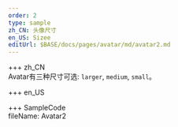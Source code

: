 ```yaml
---   
order: 2
type: sample  
zh_CN: 头像尺寸 
en_US: Sizee
editUrl: $BASE/docs/pages/avatar/md/avatar2.md
---      
```


+++ zh_CN   
Avatar有三种尺寸可选: <Code>larger</Code>, <Code>medium</Code>,
<Code>small</Code>。

+++ en_US   


+++ SampleCode  
fileName: Avatar2
